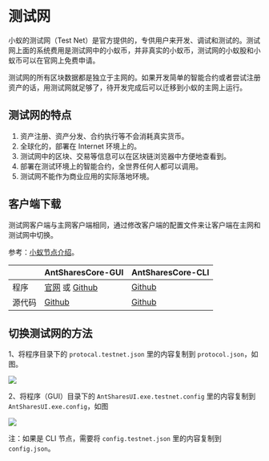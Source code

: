 # 测试网

小蚁的测试网（Test Net）是官方提供的，专供用户来开发、调试和测试的。测试网上面的系统费用是测试网中的小蚁币，并非真实的小蚁币，测试网的小蚁股和小蚁币可以在官网上免费申请。

测试网的所有区块数据都是独立于主网的。如果开发简单的智能合约或者尝试注册资产的话，用测试网就足够了，待开发完成后可以迁移到小蚁的主网上运行。

## 测试网的特点

1. 资产注册、资产分发、合约执行等不会消耗真实货币。
2. 全球化的，部署在 Internet 环境上的。
3. 测试网中的区块、交易等信息可以在区块链浏览器中方便地查看到。
4. 部署在测试环境上的智能合约，全世界任何人都可以调用。
5. 测试网不能作为商业应用的实际落地环境。

## 客户端下载

测试网客户端与主网客户端相同，通过修改客户端的配置文件来让客户端在主网和测试网中切换。

参考：[小蚁节点介绍](introduction.md)。

|      | AntSharesCore-GUI                        | AntSharesCore-CLI                        |
| ---- | ---------------------------------------- | ---------------------------------------- |
| 程序   | [官网](https://www.antshares.org/download) 或 [Github](https://github.com/neo-project/neo-gui/releases) | [Github](https://github.com/neo-project/neo-gui/releases) |
| 源代码  | [Github](https://github.com/neo-project/neo-gui) | [Github](https://github.com/neo-project/neo-gui) |

## 切换测试网的方法

1、将程序目录下的 `protocal.testnet.json` 里的内容复制到 `protocol.json`，如图。

![](~/images/2017-06-08_14-16-35.png)

2、将程序（GUI）目录下的 `AntSharesUI.exe.testnet.config` 里的内容复制到 `AntSharesUI.exe.config`，如图

![](~/images/2017-06-08_14-16-12.png)

注：如果是 CLI 节点，需要将 `config.testnet.json` 里的内容复制到 `config.json`。



